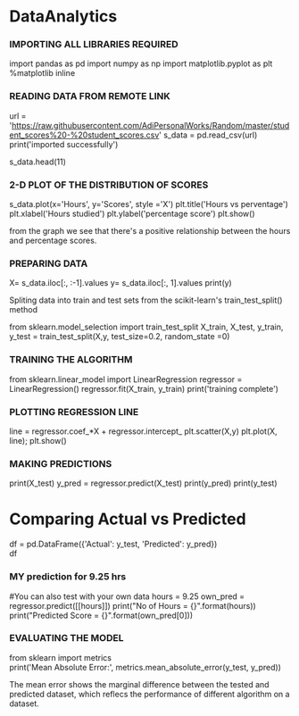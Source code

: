 # DataAnalytics
### IMPORTING ALL LIBRARIES REQUIRED

import pandas as pd
import numpy as np
import matplotlib.pyplot as plt
%matplotlib inline 

### READING DATA FROM REMOTE LINK

url = 'https://raw.githubusercontent.com/AdiPersonalWorks/Random/master/student_scores%20-%20student_scores.csv'
s_data = pd.read_csv(url)
print('imported successfully')

s_data.head(11)

### 2-D PLOT OF THE DISTRIBUTION OF SCORES

s_data.plot(x='Hours', y='Scores', style ='X')
plt.title('Hours vs perventage')
plt.xlabel('Hours studied')
plt.ylabel('percentage score')
plt.show()

from the graph we see that there's a positive relationship between the hours and percentage scores.

### PREPARING DATA

X= s_data.iloc[:, :-1].values
y= s_data.iloc[:, 1].values
print(y)


Spliting data into train and test sets from the scikit-learn's train_test_split() method

from sklearn.model_selection import train_test_split
X_train, X_test, y_train, y_test = train_test_split(X,y, test_size=0.2, random_state =0)

### TRAINING THE ALGORITHM

from sklearn.linear_model import LinearRegression
regressor = LinearRegression()
regressor.fit(X_train, y_train)
print('training complete')

### PLOTTING REGRESSION LINE

line = regressor.coef_*X + regressor.intercept_
plt.scatter(X,y)
plt.plot(X, line);
plt.show()

### MAKING PREDICTIONS

print(X_test)
y_pred = regressor.predict(X_test)
print(y_pred)
print(y_test)


# Comparing Actual vs Predicted
df = pd.DataFrame({'Actual': y_test, 'Predicted': y_pred})  
df 

### MY prediction for 9.25 hrs

#You can also test with your own data
hours = 9.25
own_pred = regressor.predict([[hours]])
print("No of Hours = {}".format(hours))
print("Predicted Score = {}".format(own_pred[0]))

### EVALUATING THE MODEL

from sklearn import metrics  
print('Mean Absolute Error:', 
      metrics.mean_absolute_error(y_test, y_pred)) 

The mean error shows the marginal difference between the tested and predicted dataset, which reflecs the performance of different algorithm on a dataset.
